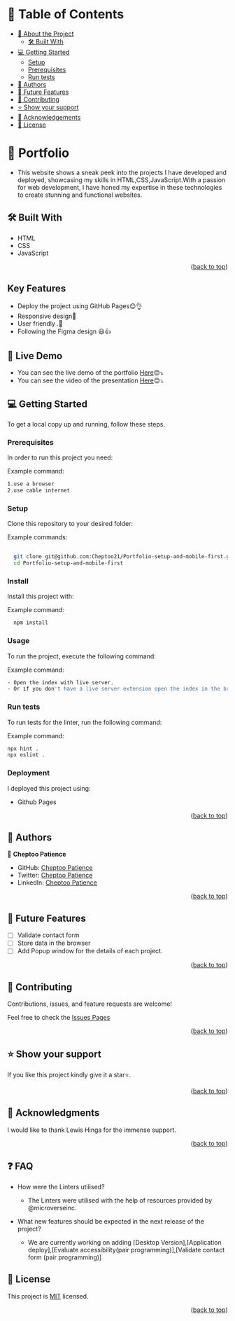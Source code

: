 <a name="readme-top"></a>


<!-- TABLE OF CONTENTS -->

# 📗 Table of Contents

- [📖 About the Project](#about-project)
  - [🛠 Built With](#built-with)
- [💻 Getting Started](#getting-started)
  - [Setup](#setup)
  - [Prerequisites](#prerequisites)
  - [Run tests](#run-tests)
- [👥 Authors](#authors)
- [🔭 Future Features](#future-features)
- [🤝 Contributing](#contributing)
- [⭐️ Show your support](#support)
- [🙏 Acknowledgements](#acknowledgements)
- [📝 License](#license)

<!-- PROJECT DESCRIPTION -->

# 📖 Portfolio <a name="about-project"></a>

- This website shows a sneak peek into the projects I have developed and deployed, showcasing my skills in HTML,CSS,JavaScript.With a passion for web development, I have honed my expertise in these technologies to create stunning and functional websites.

## 🛠 Built With <a name="built-with"></a>

- HTML
- CSS
- JavaScript


<p align="right">(<a href="#readme-top">back to top</a>)</p>

## Key Features

- Deploy the project using GitHub Pages😊👌
- Responsive design💯
- User friendly .🚀
- Following the Figma design 😃👍


## 🚀 Live Demo

- You can see the live demo of the portfolio [Here](https://cheptoo21.github.io/Portfolio-setup-and-mobile-first)😊⤵️
- You can see the video of the presentation [Here](https://www.loom.com/share/6190ca684cad4198977216a52f4ab34c?sid=3faa2f18-b123-436c-a9b3-b367e5719b72)😊⤵️
<!-- GETTING STARTED -->

## 💻 Getting Started <a name="getting-started"></a>



To get a local copy up and running, follow these steps.

### Prerequisites

In order to run this project you need:


Example command:

```sh
1.use a browser
2.use cable internet
```
 

### Setup

Clone this repository to your desired folder:


Example commands:

```sh
  
  git clone git@github.com:Cheptoo21/Portfolio-setup-and-mobile-first.git
  cd Portfolio-setup-and-mobile-first


```


### Install

Install this project with:


Example command:

```sh
  npm install
```


### Usage

To run the project, execute the following command:


Example command:

```sh
- Open the index with live server.
- Or if you don't have a live server extension open the index in the browser by clicking on the file .
```


### Run tests

To run tests for the linter, run the following command:


Example command:

```sh
npx hint .
npx eslint .
```


### Deployment

I deployed this project using:

- Github Pages



<p align="right">(<a href="#readme-top">back to top</a>)</p>

## 👥 Authors <a name="authors"></a>

👤 **Cheptoo Patience**

- GitHub: [Cheptoo Patience](https://github.com/Cheptoo21)
- Twitter: [Cheptoo Patience](https://twitter.com/CheptooGyts)
- LinkedIn: [Cheptoo Patience](https://www.linkedin.com/in/cheptoo-patience-73499015a)

<p align="right">(<a href="#readme-top">back to top</a>)</p>

<!-- FUTURE FEATURES -->

## 🔭 Future Features <a name="future-features"></a>

- [ ] Validate contact form
- [ ] Store data in the browser
- [ ] Add Popup window for the details of each project.

<p align="right">(<a href="#readme-top">back to top</a>)</p>

<!-- CONTRIBUTING -->

## 🤝 Contributing <a name="contributing"></a>

Contributions, issues, and feature requests are welcome!

Feel free to check the [Issues Pages](https://github.com/Cheptoo21/Portfolio-setup-and-mobile-first/issues)


<p align="right">(<a href="#readme-top">back to top</a>)</p>

<!-- SUPPORT -->

## ⭐️ Show your support <a name="support"></a>


If you like this project kindly give it a star⭐️.

<p align="right">(<a href="#readme-top">back to top</a>)</p>

<!-- ACKNOWLEDGEMENTS -->

## 🙏 Acknowledgments <a name="acknowledgements"></a>


I would like to thank Lewis Hinga for the immense support.

<p align="right">(<a href="#readme-top">back to top</a>)</p>

## ❓ FAQ 

- How were the Linters utilised?
  
   - The Linters were utilised with the help of resources provided by @microverseinc.

- What new features should be expected in the next release of the project?
   
   - We are currently working on adding [Desktop Version],[Application deploy],[Evaluate accessibility(pair programming)],[Validate contact form (pair programming)]

<!-- LICENSE -->

## 📝 License <a name="license"></a>

This project is [MIT](https://github.com/Cheptoo21/Portfolio-setup-and-mobile-first/blob/deployment/LICENSE) licensed.


<p align="right">(<a href="#readme-top">back to top</a>)</p>
